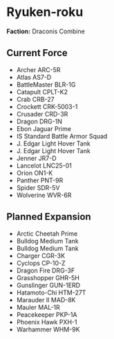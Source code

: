 # Ryuken-roku
**Faction:** Draconis Combine
## Current Force
- Archer ARC-5R
- Atlas AS7-D
- BattleMaster BLR-1G
- Catapult CPLT-K2
- Crab CRB-27
- Crockett CRK-5003-1
- Crusader CRD-3R
- Dragon DRG-1N
- Ebon Jaguar Prime
- IS Standard Battle Armor Squad
- J. Edgar Light Hover Tank
- J. Edgar Light Hover Tank
- Jenner JR7-D
- Lancelot LNC25-01
- Orion ON1-K
- Panther PNT-9R
- Spider SDR-5V
- Wolverine WVR-6R
## Planned Expansion
- Arctic Cheetah Prime
- Bulldog Medium Tank
- Bulldog Medium Tank
- Charger CGR-3K
- Cyclops CP-10-Z
- Dragon Fire DRG-3F
- Grasshopper GHR-5H
- Gunslinger GUN-1ERD
- Hatamoto-Chi HTM-27T
- Marauder II MAD-8K
- Mauler MAL-1R
- Peacekeeper PKP-1A
- Phoenix Hawk PXH-1
- Warhammer WHM-9K
